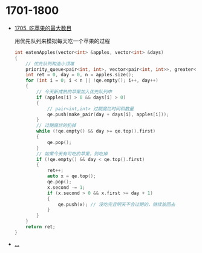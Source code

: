 <!--
 * @Filename: 
 * @Author: shifaqiang
 * @Email: 14061115@buaa.edu.cn
 * @Github: https://github.com/luoboganer
 * @Date: 2020-09-05 11:29:59
 * @LastEditors: shifaqiang
 * @LastEditTime: 2021-01-01 12:05:33
 * @Software: Visual Studio Code
 * @Description: 1701-1800
-->

# 1701-1800

- [1705. 吃苹果的最大数目](https://leetcode-cn.com/problems/maximum-number-of-eaten-apples/)

	用优先队列来模拟每天吃一个苹果的过程

	```cpp
	int eatenApples(vector<int> &apples, vector<int> &days)
	{
		// 优先队列构造小顶堆
		priority_queue<pair<int, int>, vector<pair<int, int>>, greater<pair<int, int>>> qe;
		int ret = 0, day = 0, n = apples.size();
		for (int i = 0; i < n || !qe.empty(); i++, day++)
		{
			// 今天新成熟的苹果加入优先队列中
			if (apples[i] > 0 && days[i] > 0)
			{
				// pair<int,int> 过期腐烂时间和数量
				qe.push(make_pair(day + days[i], apples[i]));
			}
			// 过期腐烂的扔掉
			while (!qe.empty() && day >= qe.top().first)
			{
				qe.pop();
			}
			// 如果今天有可吃的苹果，则吃掉
			if (!qe.empty() && day < qe.top().first)
			{
				ret++;
				auto x = qe.top();
				qe.pop();
				x.second -= 1;
				if (x.second > 0 && x.first >= day + 1)
				{
					qe.push(x); // 没吃完且明天不会过期的，继续放回去
				}
			}
		}
		return ret;
	}
	```

- [...](123)

